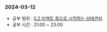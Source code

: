 ### 2024-03-12
- 공부 범위 : [5.2 리액트 훅으로 시작하는 상태관리](https://inblog.ai/luke/5%EC%9E%A5-%EB%A6%AC%EC%95%A1%ED%8A%B8%EC%99%80-%EC%83%81%ED%83%9C%EA%B4%80%EB%A6%AC-%EB%9D%BC%EC%9D%B4%EB%B8%8C%EB%9F%AC%EB%A6%AC-1-17216)
- 공부 시간 : 21:00 ~ 23:00
